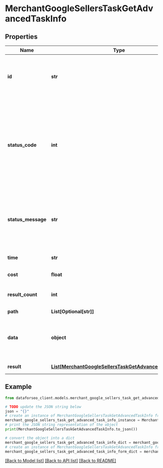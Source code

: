 # MerchantGoogleSellersTaskGetAdvancedTaskInfo


## Properties

Name | Type | Description | Notes
------------ | ------------- | ------------- | -------------
**id** | **str** | task identifier unique task identifier in our system in the UUID format | [optional] 
**status_code** | **int** | status code of the task generated by DataForSEO, can be within the following range: 10000-60000 you can find the full list of the response codes here | [optional] 
**status_message** | **str** | informational message of the task you can find the full list of general informational messages here | [optional] 
**time** | **str** | execution time, seconds | [optional] 
**cost** | **float** | total tasks cost, USD | [optional] 
**result_count** | **int** | number of elements in the result array | [optional] 
**path** | **List[Optional[str]]** | URL path | [optional] 
**data** | **object** | contains the same parameters that you specified in the POST request | [optional] 
**result** | [**List[MerchantGoogleSellersTaskGetAdvancedResultInfo]**](MerchantGoogleSellersTaskGetAdvancedResultInfo.md) | array of results | [optional] 

## Example

```python
from dataforseo_client.models.merchant_google_sellers_task_get_advanced_task_info import MerchantGoogleSellersTaskGetAdvancedTaskInfo

# TODO update the JSON string below
json = "{}"
# create an instance of MerchantGoogleSellersTaskGetAdvancedTaskInfo from a JSON string
merchant_google_sellers_task_get_advanced_task_info_instance = MerchantGoogleSellersTaskGetAdvancedTaskInfo.from_json(json)
# print the JSON string representation of the object
print(MerchantGoogleSellersTaskGetAdvancedTaskInfo.to_json())

# convert the object into a dict
merchant_google_sellers_task_get_advanced_task_info_dict = merchant_google_sellers_task_get_advanced_task_info_instance.to_dict()
# create an instance of MerchantGoogleSellersTaskGetAdvancedTaskInfo from a dict
merchant_google_sellers_task_get_advanced_task_info_form_dict = merchant_google_sellers_task_get_advanced_task_info.from_dict(merchant_google_sellers_task_get_advanced_task_info_dict)
```
[[Back to Model list]](../README.md#documentation-for-models) [[Back to API list]](../README.md#documentation-for-api-endpoints) [[Back to README]](../README.md)


